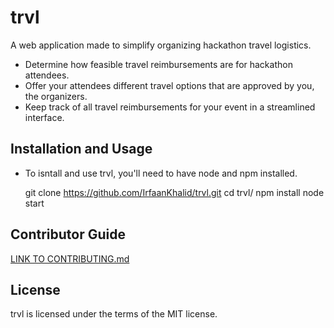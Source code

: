 # trvl

A web application made to simplify organizing hackathon travel logistics.
  * Determine how feasible travel reimbursements are for hackathon attendees.
  * Offer your attendees different travel options that are approved by you, the organizers.
  * Keep track of all travel reimbursements for your event in a streamlined interface.

## Installation and Usage
  * To isntall and use trvl, you'll need to have node and npm installed.


    git clone https://github.com/IrfaanKhalid/trvl.git
    cd trvl/
    npm install
    node start 
    <Navigate to localhost:3000 to see trvl in action.>

## Contributor Guide
[LINK TO CONTRIBUTING.md](https://github.com/IrfaanKhalid/trvl/blob/master/CONTRIBUTING.md)

## License 
trvl is licensed under the terms of the MIT license.